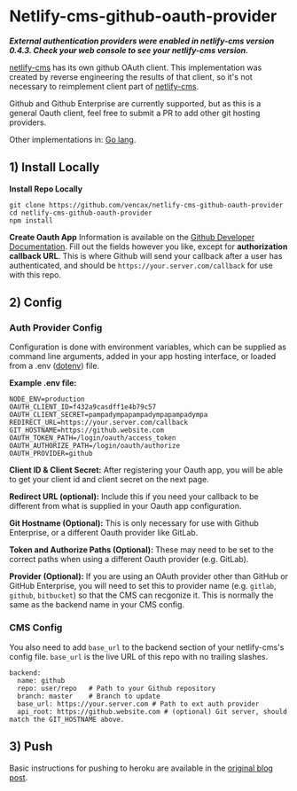 # Netlify-cms-github-oauth-provider

***External authentication providers were enabled in netlify-cms version 0.4.3. Check your web console to see your netlify-cms version.***

[netlify-cms](https://www.netlifycms.org/) has its own github OAuth client. This implementation was created by reverse engineering the results of that client, so it's not necessary to reimplement client part of [netlify-cms](https://www.netlifycms.org/).

Github and Github Enterprise are currently supported, but as this is a general Oauth client, feel free to submit a PR to add other git hosting providers.

Other implementations in: [Go lang](https://github.com/igk1972/netlify-cms-oauth-provider-go).

## 1) Install Locally

**Install Repo Locally**

```
git clone https://github.com/vencax/netlify-cms-github-oauth-provider
cd netlify-cms-github-oauth-provider
npm install
```

**Create Oauth App**
Information is available on the [Github Developer Documentation](https://developer.github.com/apps/building-integrations/setting-up-and-registering-oauth-apps/registering-oauth-apps/). Fill out the fields however you like, except for **authorization callback URL**. This is where Github will send your callback after a user has authenticated, and should be `https://your.server.com/callback` for use with this repo.

## 2) Config

### Auth Provider Config

Configuration is done with environment variables, which can be supplied as command line arguments, added in your app  hosting interface, or loaded from a .env ([dotenv](https://github.com/motdotla/dotenv)) file.

**Example .env file:**

```
NODE_ENV=production
OAUTH_CLIENT_ID=f432a9casdff1e4b79c57
OAUTH_CLIENT_SECRET=pampadympapampadympapampadympa
REDIRECT_URL=https://your.server.com/callback
GIT_HOSTNAME=https://github.website.com
OAUTH_TOKEN_PATH=/login/oauth/access_token
OAUTH_AUTHORIZE_PATH=/login/oauth/authorize
OAUTH_PROVIDER=github
```

**Client ID & Client Secret:**
After registering your Oauth app, you will be able to get your client id and client secret on the next page.

**Redirect URL (optional):**
Include this if you  need your callback to be different from what is supplied in your Oauth app configuration.

**Git Hostname (Optional):**
This is only necessary for use with Github Enterprise, or a different Oauth provider like GitLab.

**Token and Authorize Paths (Optional):**
These may need to be set to the correct paths when using a different Oauth provider (e.g. GitLab).

**Provider (Optional):**
If you are using an OAuth provider other than GitHub or GitHub Enterprise, you will need to set this to provider name (e.g. `gitlab`, `github`, `bitbucket`) so that the CMS can recgonize it. This is normally the same as the backend name in your CMS config.

### CMS Config
You also need to add `base_url` to the backend section of your netlify-cms's config file. `base_url` is the live URL of this repo with no trailing slashes.

```
backend:
  name: github
  repo: user/repo   # Path to your Github repository
  branch: master    # Branch to update
  base_url: https://your.server.com # Path to ext auth provider
  api_root: https://github.website.com # (optional) Git server, should match the GIT_HOSTNAME above.
```

## 3) Push

Basic instructions for pushing to heroku are available in the [original blog post](http://www.vxk.cz/tips/2017/05/18/netlify-cms/).
